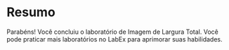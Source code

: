 # Resumo

Parabéns! Você concluiu o laboratório de Imagem de Largura Total. Você pode praticar mais laboratórios no LabEx para aprimorar suas habilidades.
